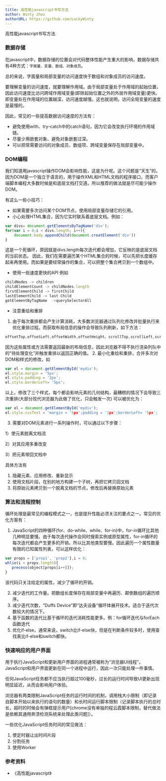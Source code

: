 ```yaml
---
title: 高性能javascript书写方法
author: Winty zhou
authorURL: https://github.com/LuckyWinty
---
```


高性能javascript书写方法.
<!--truncate-->
### 数据存储

在javascript中，数据存储的位置会对代码整体性能产生重大的影响，数据存储共有4种方式：`字面量、变量、数组、对象成员`。

总的来说，字面量和局部变量的访问速度快于数组和对象成员的访问速度。
 
要理解变量的访问速度，就要理解作用域。由于局部变量处于作用域的起始位置，因此访问速度比访问跨域作用域变量(即除起始位置之外的外层作用域变量)更快。即变量处在作用域的位置越深，访问速度越慢。这也就说明，访问全局变量的速度是最慢的。

因此，常见的一些提高数据访问速度的方法有：
+ 避免使用with、try-catch中的catch语句，因为它会改变执行环境的作用域链。
+ 尽量少用嵌套对象、避免对象嵌套过深。
+ 可以把常需要访问的对象成员、数组项、跨域变量保存在局部变量中。

### DOM编程

我们知道用javascript操作DOM会影响性能，这是为什呢。这个问题是“天生”的。
因为DOM是一个独立于语言的，用于操作XML和HTML文档的程序接口，而客户端脚本编程大多数时候是和底层文档打交道。所以推荐的做法就是尽可能少操作DOM。

有这么一些小技巧：

+ 如果需要多次访问某个DOM节点，使用局部变量存储它的引用。
+ 小心处理HTML集合，因为它实时联系着底层文档。例如：
```js
var divs= document.getElementsByTagName('div');
for(var i = 0;i < divs.length; i++){
    document.body.appendChild(document.creatElement('div'))
}
```
这是一个死循环，原因就是divs.length每次迭代都会增加，它反映的是底层文档的当前状态。
因此，我们在需要遍历某个HTML集合的时候，可以先把长度缓存起来再使用。而如果是要经常操作的集合，可以把整个集合拷贝到一个数组中。
+ 使用一些速度更快的API
例如
```js
childNodes -> children
childElementCount -> childNodes.length
firstElementChild -> firstChild
lastElementChild -> last Child
getElementByTagName  ->querySelectorAll
```
+ 注意重绘和重排

1. 由于每次重排都会产生计算消耗，大多数浏览器通过队列化修改并批量执行来优化重排过程。而获取布局信息的操作会导致队列刷新，如下方法：
```js
offsetTop,offsetLeft,offsetWidth,offsetHeight、scrollTop,scrollLeft,scrollWidth,scrollHeight、clientTop,clientLeft,clientWidth,clientHeight、getComputedStyle
```
因为这些属性或方法需要返回最新的布局信息，因此浏览器不得不执行渲染列队中的“待处理变化”并触发重排以返回正确的值。
2. 最小化重绘和重排，合并多次对DOM和样式的修改，如
```js
var el = document.getElementById('mydiv');
el.style.margin = '5px';
el.style.padding = '2px';
el.style.borderLeft= '5px';
```
以上，修改了三个样式，每个都会影响元素的几何结构，最糟糕的情况下会导致三次重排(大部分现代浏览器为此做了优化，只会触发一次)
可以被优化为：
```js
var el = document.getElementById('mydiv');
el.style.cssText = 'margin = '5px';padding = '2px';borderLeft= '5px';
```
3. 需要对DOM元素进行一系列操作时，可以通过以下步骤：

1）使元素脱离文档流

2）对其应用多重改变

3）把元素带回文档中

具体方法有
1. 隐藏元素、应用修改、重新显示
2. 使用文档片段，在别的地方构建一个子树，再把它拷贝回文档
3. 将原始元素拷贝到一个脱离文档的节点，修改后再替换原始元素

### 算法和流程控制
循环处理是最常见的编程模式之一，也是提升性能必须关注的要点之一。常见的优化方案有：
1. JavaScript的四种循环(for、do-while、while、for-in)中，for-in循环比其他几种明显要慢。由于每次迭代操作会同时搜索实例或原型属性，for-in循环的每次迭代都会产生更多的开销，所以比其他类型要慢。因此遍历一个属性数量有限的已知属性列表，可以这样优化：
```js
var props = ['prop1', 'prop2'],i = 0;
whlie(i < props.length){
   precess(object[props[i++]]);
}
```
该代码只关注给定的属性，减少了循环的开销。

2. 减少迭代的工作量。把数组长度保存在局部变量中再遍历、颠倒数组的遍历顺序。
3. 减少迭代次数，“Duffs Device”即“达夫设备“循环体展开技术。适合于迭代次数较大的情况下。
4. 基于函数的迭代比基于循环的迭代消耗性能更多。例：for循环迭代与forEach函数迭代
5. 优化if-else，通常来说，switch比if-else快，但是在判断条件较多时，使用查找表比if-else和switch都快。

### 快速响应的用户界面
用于执行JavaScript和更新用户界面的进程通常被称为“浏览器UI线程”。JavaScript和用户界面更新在同一个进程中运行，因此一次只能处理一件事情。

任何JavaScript任务都不应当执行超过100毫秒，过长的运行时间导致UI更新出现明显延迟，从而会影响用户体验。

浏览器有两类限制JavaScript任务的运行时间的机制，调用栈大小限制（即记录自脚本开始以来执行的语句的数量）和长时间运行脚本限制（记录脚本执行的总时长，超时的时候会有弹框提示用户[chrome没有单独的程云霞脚本限制，替代做法是依赖其通用奔溃检测系统来处理此类问题]）。

一些优化JavaScript任务时间的常见做法：
1. 使定时器让出时间片段
2. 分割任务
3. 使用Worker

### 参考资料
+ 《高性能javascript》
